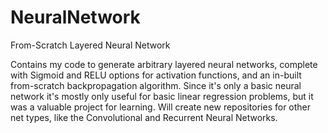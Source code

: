 # NeuralNetwork
From-Scratch Layered Neural Network

Contains my code to generate arbitrary layered neural networks, complete with Sigmoid and RELU options for activation functions, and an in-built from-scratch backpropagation algorithm. Since it's only a basic neural network it's mostly only useful for basic linear regression problems, but it was a valuable project for learning. Will create new repositories for other net types, like the Convolutional and Recurrent Neural Networks.
